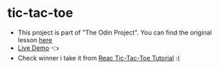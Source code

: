 # tic-tac-toe

- This project is part of "The Odin Project". You can find the original lesson [here](https://www.theodinproject.com/lessons/node-path-javascript-tic-tac-toe)
- [Live Demo](https://causadev.github.io/tic-tac-toe/) 👈
- Check winner i take it from [Reac Tic-Tac-Toe Tutorial](https://react.dev/learn/tutorial-tic-tac-toe) :(
